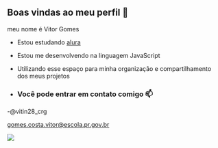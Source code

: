 ## Boas vindas ao meu perfil 💙

meu nome é Vitor Gomes 

- Estou estudando [alura](https://www.alura.com.br)
- Estou me desenvolvendo na linguagem JavaScript
- Utilizando esse espaço para minha organização e compartilhamento dos meus projetos

- ### Você pode entrar em contato comigo 📫

-@vitin28_crg

gomes.costa.vitor@escola.pr.gov.br 


![](https://media.tenor.com/i7llTDaTPtUAAAAC/naruto.gif)
